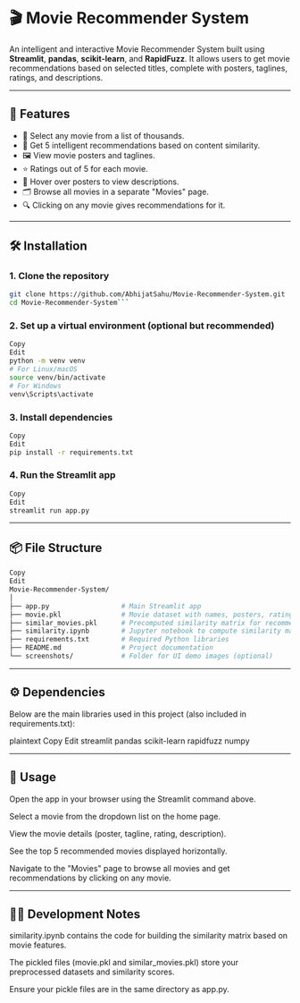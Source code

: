 # 🎬 Movie Recommender System

An intelligent and interactive Movie Recommender System built using **Streamlit**, **pandas**, **scikit-learn**, and **RapidFuzz**. It allows users to get movie recommendations based on selected titles, complete with posters, taglines, ratings, and descriptions.

---

## 🚀 Features

- 🎥 Select any movie from a list of thousands.
- 🧠 Get 5 intelligent recommendations based on content similarity.
- 🖼️ View movie posters and taglines.
- ⭐ Ratings out of 5 for each movie.
- 💬 Hover over posters to view descriptions.
- 🗂️ Browse all movies in a separate "Movies" page.
- 🔍 Clicking on any movie gives recommendations for it.

---

## 🛠️ Installation

### 1. Clone the repository

```bash
git clone https://github.com/AbhijatSahu/Movie-Recommender-System.git
cd Movie-Recommender-System```
```
### 2. Set up a virtual environment (optional but recommended)

```bash
Copy
Edit
python -m venv venv
# For Linux/macOS
source venv/bin/activate
# For Windows
venv\Scripts\activate
```
### 3. Install dependencies
```bash
Copy
Edit
pip install -r requirements.txt
```
### 4. Run the Streamlit app
```bash
Copy
Edit
streamlit run app.py
```

---

## 📦 File Structure
```bash
Copy
Edit
Movie-Recommender-System/
│
├── app.py                  # Main Streamlit app
├── movie.pkl               # Movie dataset with names, posters, ratings, taglines, descriptions
├── similar_movies.pkl      # Precomputed similarity matrix for recommendations
├── similarity.ipynb        # Jupyter notebook to compute similarity matrix
├── requirements.txt        # Required Python libraries
├── README.md               # Project documentation
└── screenshots/            # Folder for UI demo images (optional)
```

---

## ⚙️ Dependencies
Below are the main libraries used in this project (also included in requirements.txt):

plaintext
Copy
Edit
streamlit
pandas
scikit-learn
rapidfuzz
numpy

---

## 📖 Usage
Open the app in your browser using the Streamlit command above.

Select a movie from the dropdown list on the home page.

View the movie details (poster, tagline, rating, description).

See the top 5 recommended movies displayed horizontally.

Navigate to the "Movies" page to browse all movies and get recommendations by clicking on any movie.

---

## 🧑‍💻 Development Notes
similarity.ipynb contains the code for building the similarity matrix based on movie features.

The pickled files (movie.pkl and similar_movies.pkl) store your preprocessed datasets and similarity scores.

Ensure your pickle files are in the same directory as app.py.
